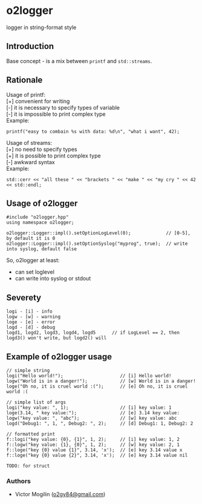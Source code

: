 # o2logger
logger in string-format style

## Introduction
Base concept - is a mix between `printf` and `std::streams`.

## Rationale
Usage of printf:  
 [\+] convenient for writing  
 [\-] it is necessary to specify types of variable  
 [\-] it is impossible to print complex type  
Example:
```
printf("easy to combain %s with data: %d\n", "what i want", 42);
```
Usage of streams:  
 [\+] no need to specify types  
 [\+] it is possible to print complex type  
 [\-] awkward syntax  
Example:
```
std::cerr << "all these " << "brackets " << "make " << "my cry " << 42 << std::endl;
```
  
## Usage of o2logger
```
#include "o2logger.hpp"
using namespace o2logger;

o2logger::Logger::impl().setOptionLogLevel(0);             // [0-5], by default it is 0
o2logger::Logger::impl().setOptionSyslog("myprog", true);  // write into syslog, default false
```
So, o2logger at least:
 - can set loglevel
 - can write into syslog or stdout

  
## Severety
```
logi - [i] - info
logw - [w] - warning
loge - [e] - error
logd - [d] - debug 
logd1, logd2, logd3, logd4, logd5      // if LogLevel == 2, then logd3() won't write, but logd2() will
```
  
## Example of o2logger usage
```
// simple string
logi("Hello world!");                     // [i] Hello world!
logw("World is in a danger!");            // [w] World is in a danger!
loge("Oh no, it is cruel world :(");      // [e] Oh no, it is cruel world :(

// simple list of args
logi("key value: ", 1);                   // [i] key value: 1
loge(3.14, " key value:");                // [e] 3.14 key value:
logw("key value: ", "abc");               // [w] key value: abc
logd("Debug1: ", 1, ", Debug2: ", 2);     // [d] Debug1: 1, Debug2: 2

// formatted print
f::logi("key value: {0}, {1}", 1, 2);     // [i] key value: 1, 2
f::logw("key value: {1}, {0}", 1, 2);     // [w] key value: 2, 1
f::loge("key {0} value {1}", 3.14, 'x');  // [e] key 3.14 value x
f::loge("key {0} value {2}", 3.14, 'x');  // [e] key 3.14 value nil

TODO: for struct
```

### Authors
- Victor Mogilin (o2gy84@gmail.com)
